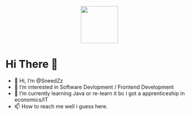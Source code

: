 <div id="header" align="center">
  <img src="https://media.giphy.com/media/h408T6Y5GfmXBKW62l/giphy.gif" width="100"/>
</div>

<h1> Hi There 👋</h1>

- 👋 Hi, I’m @SneedZz
- 👀 I’m interested in Software Devlopment / Frontend Development 
- 🌱 I’m currently learning Java or re-learn it bc i got a apprenticeship in economics/IT
- 📫 How to reach me well i guess here.

<!---
SneedZz/SneedZz is a ✨ special ✨ repository because its `README.md` (this file) appears on your GitHub profile.
You can click the Preview link to take a look at your changes.
--->

